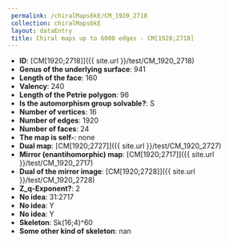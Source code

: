 ```yaml
--- 
 permalink: /chiralMaps6kE/CM_1920_2718 
 collection: chiralMaps6kE
 layout: dataEntry
 title: Chiral maps up to 6000 edges - CM[1920;2718]
---
```


- **ID**: [CM[1920;2718]]({{ site.url }}/test/CM_1920_2718)
- **Genus of the underlying surface**: 941
- **Length of the face**: 160
- **Valency**: 240
- **Length of the Petrie polygon**: 96
- **Is the automorphism group solvable?**: S
- **Number of vertices**: 16
- **Number of edges**: 1920
- **Number of faces**: 24
- **The map is self-**: none
- **Dual map**: [CM[1920;2727]]({{ site.url }}/test/CM_1920_2727)
- **Mirror (enantihomorphic) map**: [CM[1920;2717]]({{ site.url }}/test/CM_1920_2717)
- **Dual of the mirror image**: [CM[1920;2728]]({{ site.url }}/test/CM_1920_2728)
- **Z_q-Exponent?**: 2
- **No idea**:  31:2717
- **No idea**: Y
- **No idea**: Y
- **Skeleton**: Sk(16;4)^60
- **Some other kind of skeleton**: nan
